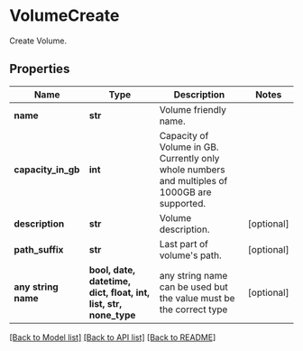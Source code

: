 # VolumeCreate

Create Volume.

## Properties
Name | Type | Description | Notes
------------ | ------------- | ------------- | -------------
**name** | **str** | Volume friendly name. | 
**capacity_in_gb** | **int** | Capacity of Volume in GB. Currently only whole numbers and multiples of 1000GB are supported. | 
**description** | **str** | Volume description. | [optional] 
**path_suffix** | **str** | Last part of volume&#39;s path. | [optional] 
**any string name** | **bool, date, datetime, dict, float, int, list, str, none_type** | any string name can be used but the value must be the correct type | [optional]

[[Back to Model list]](../README.md#documentation-for-models) [[Back to API list]](../README.md#documentation-for-api-endpoints) [[Back to README]](../README.md)


